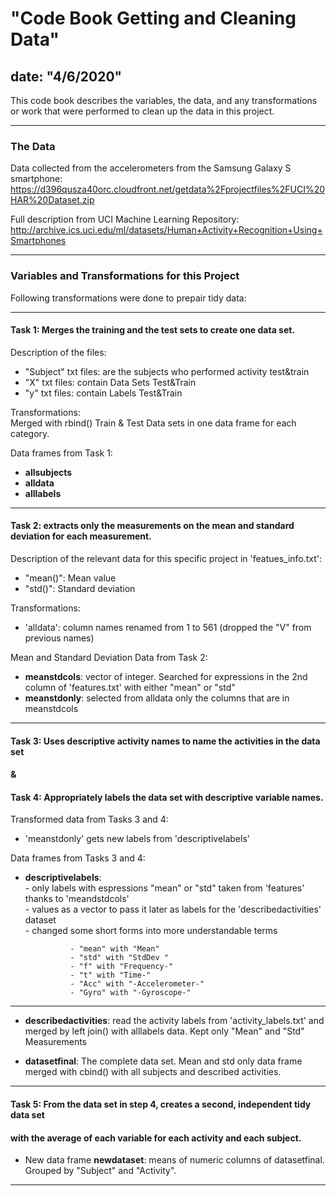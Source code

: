 # "Code Book Getting and Cleaning Data"
## date: "4/6/2020" 

This code book describes the variables, the data, and any transformations or work that were performed to clean up the data in this project.  

***

### The Data
Data collected from the accelerometers from the Samsung Galaxy S smartphone:
<https://d396qusza40orc.cloudfront.net/getdata%2Fprojectfiles%2FUCI%20HAR%20Dataset.zip>

Full description from UCI Machine Learning Repository:  
<http://archive.ics.uci.edu/ml/datasets/Human+Activity+Recognition+Using+Smartphones>  

***

### Variables and Transformations for this Project
Following transformations were done to prepair tidy data:  

***

#### Task 1: Merges the training and the test sets to create one data set.
Description of the files:

* "Subject" txt files: are the subjects who performed activity test&train
* "X" txt files: contain Data Sets Test&Train
* "y" txt files: contain Labels Test&Train

Transformations:  
Merged with rbind() Train & Test Data sets in one data frame for each category.

Data frames from Task 1:

* **allsubjects**
* **alldata** 
* **alllabels**

***

#### Task 2: extracts only the measurements on the mean and standard deviation for each measurement.

Description of the relevant data for this specific project in 'featues_info.txt':

* "mean()": Mean value
* "std()": Standard deviation

Transformations:

* 'alldata': column names renamed from 1 to 561 (dropped the "V" from previous names)

Mean and Standard Deviation Data from Task 2:

* **meanstdcols**: vector of integer. Searched for expressions in the 2nd column of 'features.txt' with either "mean" or "std"
* **meanstdonly**: selected from alldata only the columns that are in meanstdcols

***
#### Task 3: Uses descriptive activity names to name the activities in the data set
#### &
#### Task 4: Appropriately labels the data set with descriptive variable names.
  
Transformed data from Tasks 3 and 4:   

* 'meanstdonly' gets new labels from 'descriptivelabels'

Data frames from Tasks 3 and 4:

* **descriptivelabels**:  
        - only labels with espressions "mean" or "std" taken from 'features' thanks to 'meandstdcols'  
        - values as a vector to pass it later as labels for the 'describedactivities' dataset  
        - changed some short forms into more understandable terms
        
                - "mean" with "Mean"  
                - "std" with "StdDev " 
                - "f" with "Frequency-"  
                - "t" with "Time-"  
                - "Acc" with "-Accelerometer-"  
                - "Gyro" with "-Gyroscope-"  
                
***
* **describedactivities**: read the activity labels from 'activity_labels.txt' and merged  by left join() with alllabels data. Kept only "Mean" and "Std" Measurements

* **datasetfinal**: The complete data set. Mean and std only data frame merged with cbind() with all subjects and described activities.     

***  
#### Task 5: From the data set in step 4, creates a second, independent tidy data set
#### with the average of each variable for each activity and each subject.  

* New data frame **newdataset**: means of numeric columns of datasetfinal. Grouped by "Subject" and "Activity".  

***